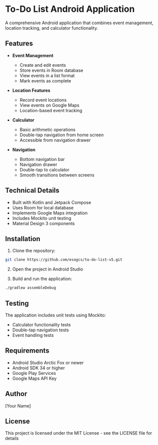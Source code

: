 # To-Do List Android Application

A comprehensive Android application that combines event management, location tracking, and calculator functionality.

## Features

- **Event Management**
  - Create and edit events
  - Store events in Room database
  - View events in a list format
  - Mark events as complete

- **Location Features**
  - Record event locations
  - View events on Google Maps
  - Location-based event tracking

- **Calculator**
  - Basic arithmetic operations
  - Double-tap navigation from home screen
  - Accessible from navigation drawer

- **Navigation**
  - Bottom navigation bar
  - Navigation drawer
  - Double-tap to calculator
  - Smooth transitions between screens

## Technical Details

- Built with Kotlin and Jetpack Compose
- Uses Room for local database
- Implements Google Maps integration
- Includes Mockito unit testing
- Material Design 3 components

## Installation

1. Clone the repository:
```bash
git clone https://github.com/esogcs/to-do-list-v5.git
```

2. Open the project in Android Studio

3. Build and run the application:
```bash
./gradlew assembleDebug
```

## Testing

The application includes unit tests using Mockito:
- Calculator functionality tests
- Double-tap navigation tests
- Event handling tests

## Requirements

- Android Studio Arctic Fox or newer
- Android SDK 34 or higher
- Google Play Services
- Google Maps API Key

## Author

[Your Name]

## License

This project is licensed under the MIT License - see the LICENSE file for details
